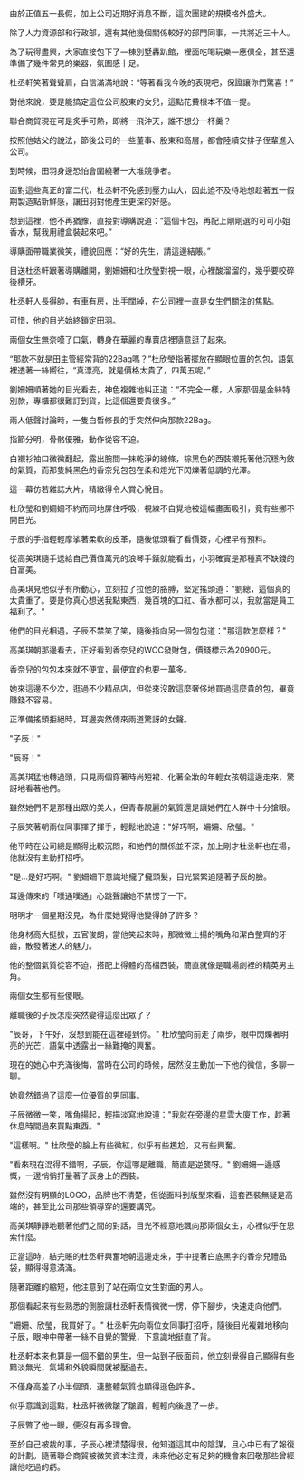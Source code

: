 由於正值五一長假，加上公司近期好消息不斷，這次團建的規模格外盛大。  

除了人力資源部和行政部，還有其他幾個關係較好的部門同事，一共將近三十人。  

為了玩得盡興，大家直接包下了一棟別墅轟趴館，裡面吃喝玩樂一應俱全，甚至還準備了幾件常見的樂器，氛圍感十足。  

杜丞軒笑著聳聳肩，自信滿滿地說：“等著看我今晚的表現吧，保證讓你們驚喜！”  

對他來說，要是能搞定這位公司股東的女兒，這點花費根本不值一提。  

聯合商貿現在可是炙手可熱，即將一飛沖天，誰不想分一杯羹？  

按照他姑父的說法，節後公司的一些董事、股東和高層，都會陸續安排子侄輩進入公司。  

到時候，田羽身邊恐怕會圍繞著一大堆競爭者。  

面對這些真正的富二代，杜丞軒不免感到壓力山大，因此迫不及待地想趁著五一假期製造點新鮮感，讓田羽對他產生更深的好感。  

想到這裡，他不再猶豫，直接對導購說道：“這個卡包，再配上剛剛選的可可小姐香水，幫我用禮盒裝起來吧。”  

導購面帶職業微笑，禮貌回應：“好的先生，請這邊結賬。”  

目送杜丞軒跟著導購離開，劉姍姍和杜欣瑩對視一眼，心裡酸溜溜的，幾乎要咬碎後槽牙。  

杜丞軒人長得帥，有車有房，出手闊綽，在公司裡一直是女生們關注的焦點。  

可惜，他的目光始終鎖定田羽。  

兩個女生無奈嘆了口氣，轉身在華麗的專賣店裡隨意逛了起來。

“那款不就是田主管經常背的22Bag嗎？”杜欣瑩指著擺放在顯眼位置的包包，語氣裡透著一絲嚮往，“真漂亮，就是價格太貴了，四萬五呢。”  

劉姍姍順著她的目光看去，神色複雜地糾正道：“不完全一樣，人家那個是金絲特別款，專櫃都很難訂到貨，比這個還要貴很多。”  

兩人低聲討論時，一隻白皙修長的手突然伸向那款22Bag。  

指節分明，骨骼優雅，動作從容不迫。  

白襯衫袖口微微翻起，露出腕間一抹乾淨的線條，棕黑色的西裝襯托著他沉穩內斂的氣質，而那隻純黑色的香奈兒包包在柔和燈光下閃爍著低調的光澤。  

這一幕仿若雜誌大片，精緻得令人賞心悅目。  

杜欣瑩和劉姍姍不約而同地屏住呼吸，視線不自覺地被這幅畫面吸引，竟有些挪不開目光。

子辰的手指輕輕摩挲著柔軟的皮革，隨後低頭看了看價簽，心裡早有預料。  

從高美琪隨手送給自己價值萬元的浪琴手錶就能看出，小羽確實是那種真不缺錢的白富美。  

高美琪見他似乎有所動心，立刻拉了拉他的胳膊，堅定搖頭道："劉總，這個真的太貴重了。要是你真心想送我點東西，幾百塊的口紅、香水都可以，我就當是員工福利了。"  

他們的目光相遇，子辰不禁笑了笑，隨後指向另一個包包道："那這款怎麼樣？"  

高美琪朝那邊看去，正好看到香奈兒的WOC發財包，價錢標示為20900元。  

香奈兒的包包本來就不便宜，最便宜的也要一萬多。  

她來這邊不少次，逛過不少精品店，但從來沒敢這麼奢侈地買過這麼貴的包，畢竟賺錢不容易。  

正準備搖頭拒絕時，耳邊突然傳來兩道驚訝的女聲。  

"子辰！"  

"辰哥！"  

高美琪猛地轉過頭，只見兩個穿著時尚短裙、化著全妝的年輕女孩朝這邊走來，驚訝地看著他們。  

雖然她們不是那種出眾的美人，但青春靚麗的氣質還是讓她們在人群中十分搶眼。  

子辰笑著朝兩位同事揮了揮手，輕鬆地說道："好巧啊，姍姍、欣瑩。"  

他平時在公司總是顯得比較沉悶，和她們的關係並不深，加上剛才杜丞軒也在場，他就沒有主動打招呼。

"是…是好巧啊。" 劉姍姍下意識地攏了攏頭髮，目光緊緊追隨著子辰的臉。  

耳邊傳來的「噗通噗通」心跳聲讓她不禁愣了一下。  

明明才一個星期沒見，為什麼她覺得他變得帥了許多？  

他身材高大挺拔，五官俊朗，當他笑起來時，那微微上揚的嘴角和潔白整齊的牙齒，散發著迷人的魅力。  

他的整個氣質從容不迫，搭配上得體的高檔西裝，簡直就像是職場劇裡的精英男主角。  

兩個女生都有些傻眼。  

離職後的子辰怎麼突然變得這麼出眾了？  

"辰哥，下午好，沒想到能在這裡碰到你。" 杜欣瑩向前走了兩步，眼中閃爍著明亮的光芒，語氣中透露出一絲難掩的興奮。  

現在的她心中充滿後悔，當時在公司的時候，居然沒主動加一下他的微信，多聊一聊。  

她竟然錯過了這麼一位優質的男同事。

子辰微微一笑，嘴角揚起，輕描淡寫地說道："我就在旁邊的星雲大廈工作，趁著休息時間過來買點東西。"  

"這樣啊。" 杜欣瑩的臉上有些微紅，似乎有些尷尬，又有些興奮。  

"看來現在混得不錯啊，子辰，你這哪是離職，簡直是逆襲呀。" 劉姍姍一邊感慨，一邊悄悄打量著子辰身上的西裝。  

雖然沒有明顯的LOGO，品牌也不清楚，但從面料到版型來看，這套西裝無疑是高端的，甚至比公司那些領導穿的還要講究。  

高美琪靜靜地聽著他們之間的對話，目光不經意地飄向那兩個女生，心裡似乎在思索什麼。

正當這時，結完賬的杜丞軒興奮地朝這邊走來，手中提著白底黑字的香奈兒禮品袋，顯得得意滿滿。

隨著距離的縮短，他注意到了站在兩位女生對面的男人。

那個看起來有些熟悉的側臉讓杜丞軒表情微微一愣，停下腳步，快速走向他們。

"姍姍、欣瑩，我買好了。" 杜丞軒先向兩位女同事打招呼，隨後目光複雜地移向子辰，眼神中帶著一絲不自覺的警覺，下意識地挺直了背。

杜丞軒本來也算是一個不錯的男生，但一站到子辰面前，他立刻覺得自己顯得有些黯淡無光，氣場和外貌瞬間就被壓過去。

不僅身高差了小半個頭，連整體氣質也顯得遜色許多。

似乎意識到這點，杜丞軒微微皺了皺眉，輕輕向後退了一步。

子辰瞥了他一眼，便沒有再多理會。

至於自己被裁的事，子辰心裡清楚得很，他知道這其中的陰謀，且心中已有了報復的計劃。隨著聯合商貿被微笑資本注資，未來他必定有足夠的機會來回敬那些曾經讓他吃過的虧。